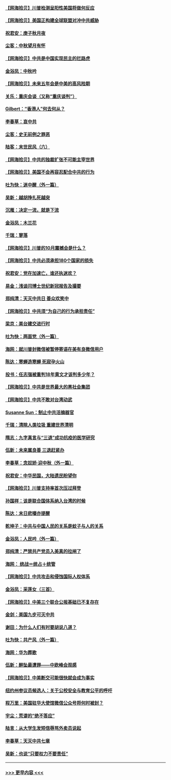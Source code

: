#### [【网海拾贝】川普检测呈阳性美国将做何反应](../pages/nsc993/n12449042.md?t=10031102) 
#### [【网海拾贝】美国正构建全球联盟对冲中共威胁](../pages/nsc993/n12446580.md?t=10031102) 
#### [祝君安：庚子秋月夜](../pages/nsc993/n12445870.md?t=10031102) 
#### [尘客：中秋望月有怀](../pages/nsc993/n12444632.md?t=10031102) 
#### [【网海拾贝】中共是中国实现民主的拦路虎](../pages/nsc993/n12443573.md?t=10031102) 
#### [金浴凤：中秋吟](../pages/nsc993/n12441773.md?t=10031102) 
#### [【网海拾贝】未来五年会是中美的高风险期](../pages/nsc993/n12440760.md?t=10031102) 
#### [关乐：重庆会谈（又称“重庆谈判”）](../pages/nsc993/n12437525.md?t=10031102) 
#### [Gilbert：“香港人”何去何从？](../pages/nsc993/n12435894.md?t=10031102) 
#### [李春草：哀中共](../pages/nsc993/n12435874.md?t=10031102) 
#### [尘客：史无前例之罪恶](../pages/nsc993/n12435762.md?t=10031102) 
#### [陆客：末世民风（六）](../pages/nsc993/n12435354.md?t=10031102) 
#### [【网海拾贝】中共的独裁扩张不可能主宰世界](../pages/nsc993/n12435151.md?t=10031102) 
#### [【网海拾贝】美国不会再容忍配合中共的行为](../pages/nsc993/n12433808.md?t=10031102) 
#### [吐为快：迷中醒（外一篇）](../pages/nsc993/n12433585.md?t=10031102) 
#### [吴新：越胡挣扎死越突](../pages/nsc993/n12433562.md?t=10031102) 
#### [沉雁：决定一流，就是下流](../pages/nsc993/n12432128.md?t=10031102) 
#### [金浴凤：木兰花](../pages/nsc993/n12432124.md?t=10031102) 
#### [千瑞：寥落](../pages/nsc993/n12432071.md?t=10031102) 
#### [【网海拾贝】川普的10月震撼会是什么？](../pages/nsc993/n12431624.md?t=10031102) 
#### [【网海拾贝】中共必须承担180个国家的损失](../pages/nsc993/n12428893.md?t=10031102) 
#### [祝君安：党在加速亡，谁还执迷欢？](../pages/nsc993/n12428652.md?t=10031102) 
#### [易金：浅谈闫博士世纪新冠报告及撮要](../pages/nsc993/n12426822.md?t=10031102) 
#### [郑纯清：天灭中共日 善众欢笑中](../pages/nsc993/n12426784.md?t=10031102) 
#### [【网海拾贝】中共须“为自己的行为承担责任”](../pages/nsc993/n12426067.md?t=10031102) 
#### [梁京：美台建交进行时](../pages/nsc993/n12424066.md?t=10031102) 
#### [吐为快：两面党（外一篇）](../pages/nsc993/n12424043.md?t=10031102) 
#### [海网：就川普封微信被暂停寄语在美有良微信用户](../pages/nsc993/n12424021.md?t=10031102) 
#### [陈达：寒蝉造寒蝉 死寂孕火山](../pages/nsc993/n12423958.md?t=10031102) 
#### [投书：任志强被重判18年黄文才该判多少年？](../pages/nsc993/n12423672.md?t=10031102) 
#### [【网海拾贝】中共是世界最大的黑社会集团](../pages/nsc993/n12423543.md?t=10031102) 
#### [【网海拾贝】中共不敢对台湾动武](../pages/nsc993/n12421418.md?t=10031102) 
#### [Susanne Sun：制止中共活摘器官](../pages/nsc993/n12419654.md?t=10031102) 
#### [千瑞：清除人类垃圾 重建世界清明](../pages/nsc993/n12419414.md?t=10031102) 
#### [隋志：九字真言与“三退”成功抗疫的医学研究](../pages/nsc993/n12419248.md?t=10031102) 
#### [伍新：未来属良善 三退赶紧办](../pages/nsc993/n12418496.md?t=10031102) 
#### [李春草：念奴娇·迎中秋（外一篇）](../pages/nsc993/n12418465.md?t=10031102) 
#### [祝君安：中华民国，大陆遗民盼望你](../pages/nsc993/n12418089.md?t=10031102) 
#### [【网海拾贝】川普支持率首次压过拜登](../pages/nsc993/n12418050.md?t=10031102) 
#### [孙国祥：该是联合国体系纳入台湾的时候](../pages/nsc993/n12417369.md?t=10031102) 
#### [陈达：末日悲嚎亦提醒](../pages/nsc993/n12416736.md?t=10031102) 
#### [乾坤子：中共与中国人民的关系是蚊子与人的关系](../pages/nsc993/n12416632.md?t=10031102) 
#### [金浴凤：人民吟（外一篇）](../pages/nsc993/n12416567.md?t=10031102) 
#### [郑纯清：严禁共产党员入美真的拉闸了](../pages/nsc993/n12416550.md?t=10031102) 
#### [海网： 统战＝统占＋统管](../pages/nsc993/n12416404.md?t=10031102) 
#### [【网海拾贝】中共攻击和侵蚀国际人权体系](../pages/nsc993/n12416250.md?t=10031102) 
#### [金浴凤：采莲女（三首）](../pages/nsc993/n12415517.md?t=10031102) 
#### [【网海拾贝】中美三个联合公报基础已不复存在](../pages/nsc993/n12415054.md?t=10031102) 
#### [金剑：美国九步可灭中共](../pages/nsc993/n12413183.md?t=10031102) 
#### [谢田：为什么人们有时要胡说八道？](../pages/nsc993/n12411861.md?t=10031102) 
#### [吐为快：共产风（外一篇）](../pages/nsc993/n12411761.md?t=10031102) 
#### [海网：华为葬歌](../pages/nsc993/n12410381.md?t=10031102) 
#### [伍新：醉坠最遭罪——中欧峰会观感](../pages/nsc993/n12410364.md?t=10031102) 
#### [【网海拾贝】中美断交可能很快就会成为事实](../pages/nsc993/n12409495.md?t=10031102) 
#### [纽约州参议员候选人：关于公校安全与教育公平的呼吁](../pages/nsc993/n12409228.md?t=10031102) 
#### [程万里：美国驻华大使馆微信公众号将何时被封？](../pages/nsc993/n12407397.md?t=10031102) 
#### [宇尘：荒谬的“绝不答应”](../pages/nsc993/n12407360.md?t=10031102) 
#### [陆言：从大学生发短信辱骂外卖员说起](../pages/nsc993/n12407285.md?t=10031102) 
#### [李春草：天灭中共七章](../pages/nsc993/n12406988.md?t=10031102) 
#### [吴新：也说“只要权力不要责任”](../pages/nsc993/n12406966.md?t=10031102) 

----
#### [ >>> 更早内容 <<< ](../indexes/nsc993-earlier.md)
